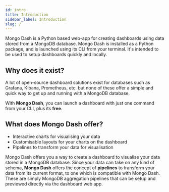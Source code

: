 ```yaml
---
id: intro
title: Introduction
sidebar_label: Introduction
slug: /
---
```


Mongo Dash is a Python based web-app for creating dashboards using data stored
from a MongoDB database. Mongo Dash is installed as a Python package, and is
launched using its CLI from your terminal. It's intended to be used to setup
dashboards quickly and locally.

## Why does it exist?
A lot of open-source dashboard solutions exist for databases such as Grafana,
Kibana, Prometheus, etc. but none of these offer a simple and quick way to
get up and running with a MongoDB database.

With **Mongo Dash**, you can launch a dashboard with just one command from
your CLI, plus its **free**.

## What does Mongo Dash offer?

- Interactive charts for visualising your data
- Customisable layouts for your charts on the dashboard
- Pipelines to transform your data for visualisation

Mongo Dash offers you a way to create a dashboard to visualise your data
stored in a MongoDB database. Since your data can take on any kind of schema,
**Mongo Dash** offers the concept of **pipelines** to transform your data from 
its current format, to one which is compatible with Mongo Dash. These are simply
MongoDB aggregation pipelines that can be setup and previewed directly via the
dashboard web app.